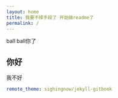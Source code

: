 ```yaml
---
layout: home
title: 我要不择手段了 开始搞readme了
permalink: /
---
```


ball ball你了

## 你好

我不好

```yaml
remote_theme: sighingnow/jekyll-gitbook
```
